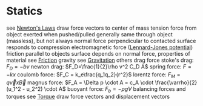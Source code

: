 # Statics
see [Newton's Laws](dynamics.md#properties-and-effects-of-forces)
draw force vectors to center of mass
tension
	force from object exerted when pushed/pulled
	generally same through object (massless), but not always
normal force
	perpendicular to contacted surface
	responds to compression
	electromagnetic force ([Lennard-Jones potential](https://en.wikipedia.org/wiki/Lennard-Jones_potential))
friction
	parallel to objects surface
	depends on normal force, properties of material
	see [Friction](dynamics.md#types-of-forces)
gravity
	see [Gravitation](gravitation.md#universal-gravitation)
others
	drag force
		stoke's drag: $F_D = -bv$
		newton drag: $F_D=\frac{1}{2}\rho v^2 C_D A$
	spring force: $F = -kx$
	coulomb force: $F_C = k_e\frac{q_1q_2}{r^2}$
	lorentz force: $F_M = q\vec{v}x\vec{B}$
	magnus force: $F_A = \Delta p \cdot A = c_A \cdot \frac{\varrho}{2}(u_1^2 - u_2^2) \cdot A$
	buoyant force: $F_b = -\rho gV$
balancing forces and torques
	see [Torque](torque.md)
	draw force vectors and displacement vectors